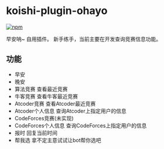 # koishi-plugin-ohayo

[![npm](https://img.shields.io/npm/v/@xiaozhedesu/koishi-plugin-ohayo?style=flat-square)](https://www.npmjs.com/package/@xiaozhedesu/koishi-plugin-ohayo)

早安呐~ 自用插件。
新手练手，当前主要在开发查询竞赛信息功能。

## 功能

- 早安
- 晚安
- 算法竞赛 查看最近竞赛
- 牛客竞赛 查看牛客最近竞赛
- Atcoder竞赛 查看Atcoder最近竞赛
- Atcoder个人信息 查询Atcoder上指定用户的信息
- CodeForces竞赛(未实现)
- CodeForces个人信息 查询CodeForces上指定用户的信息
- 报时 回复当前时间
- 帮我选 拿不定主意试试让bot帮你选吧